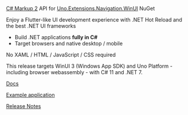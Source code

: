 ﻿[C# Markup 2](https://github.com/VincentH-Net/CSharpForMarkup) API for [Uno.Extensions.Navigation.WinUI](https://www.nuget.org/packages/Uno.Extensions.Navigation.WinUI) NuGet

Enjoy a Flutter-like UI development experience with .NET Hot Reload and the best .NET UI frameworks
- Build .NET applications **fully in C#**<br />
- Target browsers and native desktop / mobile<br />

No XAML / HTML / JavaScript / CSS required

This release targets WinUI 3 (Windows App SDK) and Uno Platform - including browser webassembly - with C# 11 and .NET 7.

[Docs](https://github.com/VincentH-Net/CSharpForMarkup#readme)

[Example application](https://github.com/VincentH-Net/CSharpForMarkup/tree/master/src/CSharpMarkup.WinUI.Examples)

[Release Notes](https://github.com/VincentH-Net/CSharpForMarkup/releases/tag/__CSharpMarkupReleaseTag__)